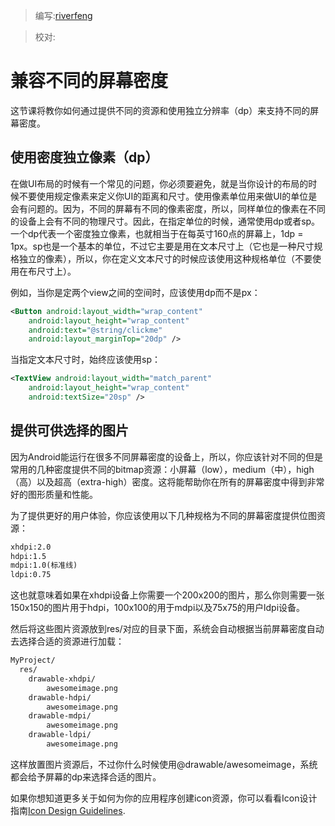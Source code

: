 > 编写:[riverfeng](https://github.com/riverfeng)

> 校对:

# 兼容不同的屏幕密度
这节课将教你如何通过提供不同的资源和使用独立分辨率（dp）来支持不同的屏幕密度。

## 使用密度独立像素（dp）

在做UI布局的时候有一个常见的问题，你必须要避免，就是当你设计的布局的时候不要使用规定像素来定义你UI的距离和尺寸。使用像素单位用来做UI的单位是会有问题的。因为，不同的屏幕有不同的像素密度，所以，同样单位的像素在不同的设备上会有不同的物理尺寸。因此，在指定单位的时候，通常使用dp或者sp。一个dp代表一个密度独立像素，也就相当于在每英寸160点的屏幕上，1dp = 1px。sp也是一个基本的单位，不过它主要是用在文本尺寸上（它也是一种尺寸规格独立的像素），所以，你在定义文本尺寸的时候应该使用这种规格单位（不要使用在布尺寸上）。

例如，当你是定两个view之间的空间时，应该使用dp而不是px：
```xml
<Button android:layout_width="wrap_content"
    android:layout_height="wrap_content"
    android:text="@string/clickme"
    android:layout_marginTop="20dp" />
```
当指定文本尺寸时，始终应该使用sp：
```xml
<TextView android:layout_width="match_parent"
    android:layout_height="wrap_content"
    android:textSize="20sp" />
```

## 提供可供选择的图片

因为Android能运行在很多不同屏幕密度的设备上，所以，你应该针对不同的但是常用的几种密度提供不同的bitmap资源：小屏幕（low），medium（中），high（高）以及超高（extra-high）密度。这将能帮助你在所有的屏幕密度中得到非常好的图形质量和性能。

为了提供更好的用户体验，你应该使用以下几种规格为不同的屏幕密度提供位图资源：
```xml
xhdpi:2.0
hdpi:1.5
mdpi:1.0(标准线)
ldpi:0.75
```

这也就意味着如果在xhdpi设备上你需要一个200x200的图片，那么你则需要一张150x150的图片用于hdpi，100x100的用于mdpi以及75x75的用户ldpi设备。

然后将这些图片资源放到res/对应的目录下面，系统会自动根据当前屏幕密度自动去选择合适的资源进行加载：
```xml
MyProject/
  res/
    drawable-xhdpi/
        awesomeimage.png
    drawable-hdpi/
        awesomeimage.png
    drawable-mdpi/
        awesomeimage.png
    drawable-ldpi/
        awesomeimage.png
```
这样放置图片资源后，不过你什么时候使用@drawable/awesomeimage，系统都会给予屏幕的dp来选择合适的图片。

如果你想知道更多关于如何为你的应用程序创建icon资源，你可以看看Icon设计指南[Icon Design Guidelines](file:///F:/Android_training/android-docs/guide/practices/ui_guidelines/icon_design.html).
